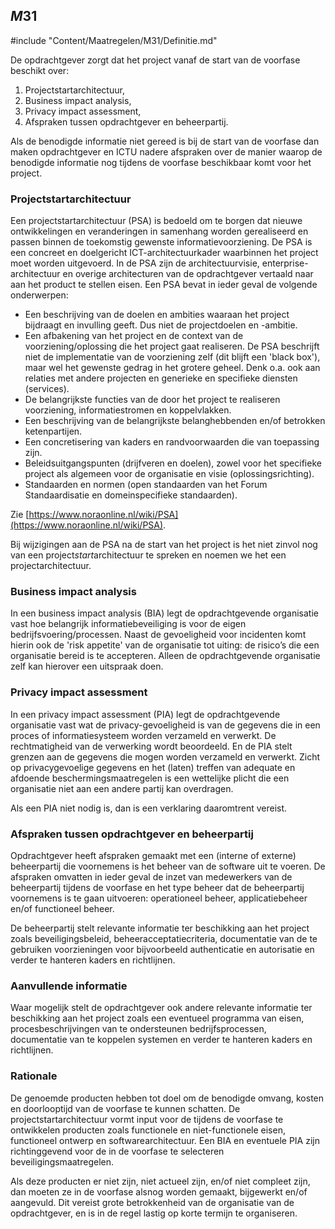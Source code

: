 ## $M31$

#include "Content/Maatregelen/M31/Definitie.md"

De opdrachtgever zorgt dat het project vanaf de start van de voorfase beschikt over:

1. Projectstartarchitectuur,
2. Business impact analysis,
3. Privacy impact assessment,
4. Afspraken tussen opdrachtgever en beheerpartij.

Als de benodigde informatie niet gereed is bij de start van de voorfase dan maken opdrachtgever en ICTU nadere afspraken over de manier waarop de benodigde informatie nog tijdens de voorfase beschikbaar komt voor het project.

### Projectstartarchitectuur

Een projectstartarchitectuur (PSA) is bedoeld om te borgen dat nieuwe ontwikkelingen en veranderingen in samenhang worden gerealiseerd en passen binnen de toekomstig gewenste informatievoorziening. De PSA is een concreet en doelgericht ICT-architectuurkader waarbinnen het project moet worden uitgevoerd. In de PSA zijn de architectuurvisie, enterprise-architectuur en overige architecturen van de opdrachtgever vertaald naar aan het product te stellen eisen. Een PSA bevat in ieder geval de volgende onderwerpen:

* Een beschrijving van de doelen en ambities waaraan het project bijdraagt en invulling geeft. Dus niet de projectdoelen en -ambitie.
* Een afbakening van het project en de context van de voorziening/oplossing die het project gaat realiseren. De PSA beschrijft niet de implementatie van de voorziening zelf (dit blijft een 'black box'), maar wel het gewenste gedrag in het grotere geheel. Denk o.a. ook aan relaties met andere projecten en generieke en specifieke diensten (services).
* De belangrijkste functies van de door het project te realiseren voorziening, informatiestromen en koppelvlakken.
* Een beschrijving van de belangrijkste belanghebbenden en/of betrokken ketenpartijen.
* Een concretisering van kaders en randvoorwaarden die van toepassing zijn.
* Beleidsuitgangspunten (drijfveren en doelen), zowel voor het specifieke project als algemeen voor de organisatie en visie (oplossingsrichting).
* Standaarden en normen (open standaarden van het Forum Standaardisatie en domeinspecifieke standaarden).

Zie [https://www.noraonline.nl/wiki/PSA](https://www.noraonline.nl/wiki/PSA).

Bij wijzigingen aan de PSA na de start van het project is het niet zinvol nog van een project*start*architectuur te spreken en noemen we het een projectarchitectuur.

### Business impact analysis

In een business impact analysis (BIA) legt de opdrachtgevende organisatie vast hoe belangrijk informatiebeveiliging is voor de eigen bedrijfsvoering/processen. Naast de gevoeligheid voor incidenten komt hierin ook de 'risk appetite' van de organisatie tot uiting: de risico’s die een organisatie bereid is te accepteren. Alleen de opdrachtgevende organisatie zelf kan hierover een uitspraak doen.

### Privacy impact assessment

In een privacy impact assessment (PIA) legt de opdrachtgevende organisatie vast wat de privacy-gevoeligheid is van de gegevens die in een proces of informatiesysteem worden verzameld en verwerkt. De rechtmatigheid van de verwerking wordt beoordeeld. En de PIA stelt grenzen aan de gegevens die mogen worden verzameld en verwerkt. Zicht op privacygevoelige gegevens en het (laten) treffen van adequate en afdoende beschermingsmaatregelen is een wettelijke plicht die een organisatie niet aan een andere partij kan overdragen.

Als een PIA niet nodig is, dan is een verklaring daaromtrent vereist.

### Afspraken tussen opdrachtgever en beheerpartij

Opdrachtgever heeft afspraken gemaakt met een (interne of externe) beheerpartij die voornemens is het beheer van de software uit te voeren. De afspraken omvatten in ieder geval de inzet van medewerkers van de beheerpartij tijdens de voorfase en het type beheer dat de beheerpartij voornemens is te gaan uitvoeren: operationeel beheer, applicatiebeheer en/of functioneel beheer.

De beheerpartij stelt relevante informatie ter beschikking aan het project zoals beveiligingsbeleid, beheeracceptatiecriteria, documentatie van de te gebruiken voorzieningen voor bijvoorbeeld authenticatie en autorisatie en verder te hanteren kaders en richtlijnen.

### Aanvullende informatie

Waar mogelijk stelt de opdrachtgever ook andere relevante informatie ter beschikking aan het project zoals een eventueel programma van eisen, procesbeschrijvingen van te ondersteunen bedrijfsprocessen, documentatie van te koppelen systemen en verder te hanteren kaders en richtlijnen.

### Rationale

De genoemde producten hebben tot doel om de benodigde omvang, kosten en doorlooptijd van de voorfase te kunnen schatten. De projectstartarchitectuur vormt input voor de tijdens de voorfase te ontwikkelen producten zoals functionele en niet-functionele eisen, functioneel ontwerp en softwarearchitectuur. Een BIA en eventuele PIA zijn richtinggevend voor de in de voorfase te selecteren beveiligingsmaatregelen.

Als deze producten er niet zijn, niet actueel zijn, en/of niet compleet zijn, dan moeten ze in de voorfase alsnog worden gemaakt, bijgewerkt en/of aangevuld. Dit vereist grote betrokkenheid van de organisatie van de opdrachtgever, en is in de regel lastig op korte termijn te organiseren.
